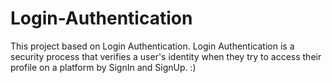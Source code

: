 # Login-Authentication
This project based on Login Authentication.
Login Authentication is a security process that verifies a user's identity when they try to access their profile on a platform by SignIn and SignUp. :)
